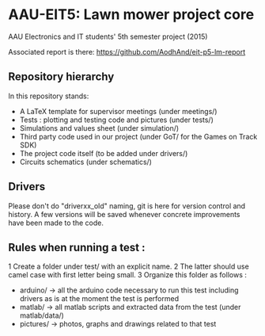 # AAU-EIT5: Lawn mower project core
AAU Electronics and IT students' 5th semester project (2015)

Associated report is there: https://github.com/AodhAnd/eit-p5-lm-report

## Repository hierarchy
In this repository stands:
* A LaTeX template for supervisor meetings (under meetings/)
* Tests : plotting and testing code and pictures (under tests/)
* Simulations and values sheet (under simulation/)
* Third party code used in our project (under GoT/ for the Games on Track SDK)
* The project code itself (to be added under drivers/)
* Circuits schematics (under schematics/)

## Drivers
Please don't do "driverxx_old" naming, git is here for version control and history.
A few versions will be saved whenever concrete improvements have been made to the code.

## Rules when running a test :
1 Create a folder under test/ with an explicit name. 
2 The latter should use camel case with first letter being small.
3 Organize this folder as follows :
  * arduino/  -> all the arduino code necessary to run this test including drivers as is at the moment the test is performed
  * matlab/   -> all matlab scripts and extracted data from the test (under matlab/data/)
  * pictures/ -> photos, graphs and drawings related to that test
